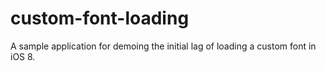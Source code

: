 custom-font-loading
===================

A sample application for demoing the initial lag of loading a custom font in iOS 8.
